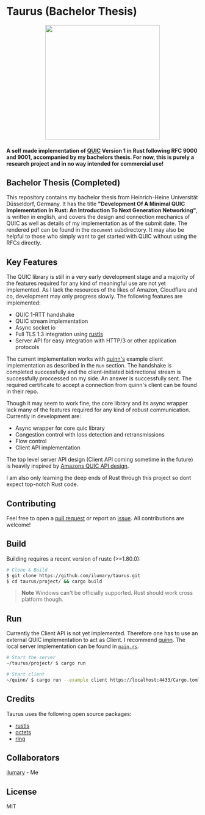 <h1>
  <br>
  Taurus (Bachelor Thesis)
  <br>
</h1>
<div align="center">
  <img src="https://coconucos.cs.hhu.de/lehre/bigdata/resources/img/hhu-logo.svg" width=300>
</div>

<h4>A self made implementation of <a href="https://datatracker.ietf.org/doc/html/rfc9000">QUIC</a> Version 1 in Rust following RFC 9000 and 9001, accompanied by my bachelors thesis. For now, this is purely a research project and in no way intended for commercial use!</h4>

## Bachelor Thesis (Completed)
This repository contains my bachelor thesis from Heinrich-Heine Universität Düsseldorf, Germany. It has the title <b>"Development Of A Minimal QUIC Implementation In Rust: An Introduction To Next Generation Networking"</b>, is written in english, and covers the design and connection mechanics of QUIC as well as details of my implementation as of the submit date. The rendered pdf can be found in the `document` subdirectory. It may also be helpful to those who simply want to get started with QUIC without using the RFCs directly.

## Key Features

The QUIC library is still in a very early development stage and a majority of the features required for any kind of meaningful use are not yet implemented. As I lack the resources of the likes of Amazon, Cloudflare and co, development may only progress slowly. The following features are implemented:

* QUIC 1-RTT handshake
* QUIC stream implementation
* Async socket io
* Full TLS 1.3 integration using <a href="https://github.com/rustls/rustls">rustls</a>
* Server API for easy integration with HTTP/3 or other application protocols

The current implementation works with <a href="https://github.com/quinn-rs/quinn">quinn's</a> example client implementation as described in the `Run` section. The handshake is completed successfully and the client-initiated bidirectional stream is successfully proccessed on my side. An answer is successfully sent. The required certificate to accept a connection from quinn's client can be found in their repo.

Though it may seem to work fine, the core library and its async wrapper lack many of the features required for any kind of robust communication. Currently in development are:

* Async wrapper for core quic library
* Congestion control with loss detection and retransmissions
* Flow control
* Client API implementation
  
The top level server API design (Client API coming sometime in the future) is heavily inspired by <a href="https://github.com/aws/s2n-quic">Amazons QUIC API design</a>.

I am also only learning the deep ends of Rust through this project so dont expect top-notch Rust code.

## Contributing

Feel free to open a <a href="https://github.com/ilumary/taurus/pulls">pull request</a> or report an <a href="https://github.com/ilumary/taurus/issues">issue</a>. All contributions are welcome!

## Build

Building requires a recent version of rustc (>=1.80.0):

```bash
# Clone & Build
$ git clone https://github.com/ilumary/taurus.git
$ cd taurus/project/ && cargo build
```

> **Note**
> Windows can't be officially supported. Rust should work cross platform though.

## Run

Currently the Client API is not yet implemented. Therefore one has to use an external QUIC implementation to act as Client. I recommend [quinn](https://github.com/quinn-rs/quinn). The local server implementation can be found in [`main.rs`](./project/src/main.rs).

```bash
# Start the server
~/taurus/project/ $ cargo run
```

```bash
# Start client
~/quinn/ $ cargo run --example client https://localhost:4433/Cargo.toml
```

## Credits

Taurus uses the following open source packages:

- [rustls](https://github.com/rustls/rustls/)
- [octets](https://docs.rs/octets/latest/octets/)
- [ring](https://github.com/briansmith/ring/)

## Collaborators

[ilumary](https://github.com/ilumary) - Me

## License

MIT
